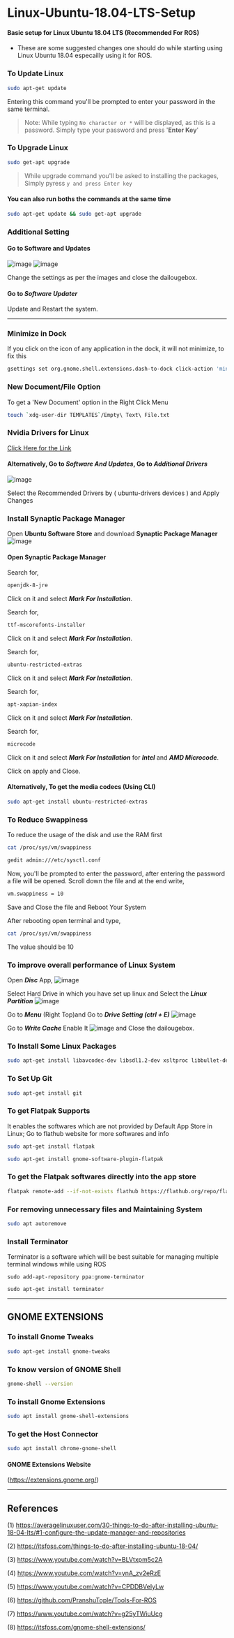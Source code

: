 # Linux-Ubuntu-18.04-LTS-Setup
#### Basic setup for Linux Ubuntu 18.04 LTS (Recommended For ROS)
- These are some suggested changes one should do while starting using Linux Ubuntu 18.04 especailly using it for ROS.

### To Update Linux
```sh
sudo apt-get update
```
Entering this command you'll be prompted to enter your password in the same terminal.

> Note: While typing `No character or *` will be displayed, as this is a password. 
Simply type your password and press '**Enter Key**'
 
### To Upgrade Linux
```sh
sudo get-apt upgrade
```
> While upgrade command you'll be asked to installing the packages, Simply pyress `y and press Enter key`

#### You can also run boths the commands at the same time 
```sh
sudo apt-get update && sudo get-apt upgrade
```

### Additional Setting
#### Go to Software and Updates 

![image](https://user-images.githubusercontent.com/60093076/114265099-93823080-9a0c-11eb-8662-58a47b86908b.png)
![image](https://user-images.githubusercontent.com/60093076/114265127-b6ace000-9a0c-11eb-94ee-ada4af14b0bb.png)

Change the settings as per the images and close the dailougebox.

#### Go to ***Software Updater***
Update and Restart the system.

--------------------------------------------------------------------------------------------------------------------------

### Minimize in Dock
If you click on the icon of any application in the dock, it will not minimize, to fix this 
```sh
gsettings set org.gnome.shell.extensions.dash-to-dock click-action 'minimize'
```

### New Document/File Option
To get a 'New Document' option in the Right Click Menu  
```sh
touch `xdg-user-dir TEMPLATES`/Empty\ Text\ File.txt
```


### Nvidia Drivers for Linux
[Click Here for the Link](https://www.nvidia.com/Download/driverResults.aspx/111596/en-us)

#### Alternatively, Go to **_Software And Updates_**, Go to **_Additional Drivers_**

![image](https://user-images.githubusercontent.com/60093076/114265279-94679200-9a0d-11eb-9ccc-6f3653436ea8.png)

Select the Recommended Drivers by ( ubuntu-drivers devices ) and Apply Changes

### Install Synaptic Package Manager
Open **Ubuntu Software Store** and download **Synaptic Package Manager**
![image](https://user-images.githubusercontent.com/60093076/115148959-645c6680-a07f-11eb-8306-e51f6bc77409.png)


#### Open Synaptic Package Manager
Search for, 
```sh
openjdk-8-jre
```
Click on it and select **_Mark For Installation_**.

Search for,
```sh
ttf-mscorefonts-installer
```
Click on it and select **_Mark For Installation_**.

Search for,
```sh
ubuntu-restricted-extras
```
Click on it and select **_Mark For Installation_**.

Search for,
```sh
apt-xapian-index
```

Click on it and select **_Mark For Installation_**.

Search for,
```sh
microcode
```
Click on it and select **_Mark For Installation_** for **_Intel_** and **_AMD Microcode_**.

Click on apply and Close. 

#### Alternatively, To get the media codecs (Using CLI)
```sh
sudo apt-get install ubuntu-restricted-extras
```

### To Reduce Swappiness

To reduce the usage of the disk and use the RAM first

```sh
cat /proc/sys/vm/swappiness
```
```sh
gedit admin:///etc/sysctl.conf
```
Now, you'll be prompted to enter the password, after entering the password a file will be opened.
Scroll down the file and at the end write,
```sh
vm.swappiness = 10
```
Save and Close the file and Reboot Your System 

After rebooting open terminal and type,
```sh
cat /proc/sys/vm/swappiness 
```
The value should be 10

### To improve overall performance of Linux System

Open **_Disc_** App,
![image](https://user-images.githubusercontent.com/60093076/114265662-c0841280-9a0f-11eb-885b-0371df453ea8.png)

Select Hard Drive in which you have set up linux and Select the **_Linux Partition_**
![image](https://user-images.githubusercontent.com/60093076/114265677-ddb8e100-9a0f-11eb-80bb-5d2932cca507.png) 

Go to **_Menu_** (Right Top)and Go to **_Drive Setting (ctrl + E)_**
![image](https://user-images.githubusercontent.com/60093076/114265763-4607c280-9a10-11eb-97ea-e3450e17141f.png)

Go to **_Write Cache_**
Enable It 
![image](https://user-images.githubusercontent.com/60093076/114265786-6172cd80-9a10-11eb-9648-d6a18eeb74f5.png)
and Close the dailougebox.

### To Install Some Linux Packages
```sh
sudo apt-get install libavcodec-dev libsdl1.2-dev xsltproc libbullet-dev libsdl1.2-dev libgoogle-glog-dev protobuf-compiler python-wstool
```

### To Set Up Git
```sh
sudo apt-get install git
```

### To get Flatpak Supports 
It enables the softwares which are not provided by Default App Store in Linux; Go to flathub website for more softwares and info
```sh
sudo apt-get install flatpak
```
```sh
sudo apt-get install gnome-software-plugin-flatpak
```

### To get the Flatpak softwares directly into the app store 
```sh
flatpak remote-add --if-not-exists flathub https://flathub.org/repo/flathub.flatpakrepo
```

### For removing unnecessary files and Maintaining System
```sh
sudo apt autoremove
```

### Install Terminator
Terminator is a software which will be best suitable for managing multiple terminal windows while using ROS 
```
sudo add-apt-repository ppa:gnome-terminator
```
```
sudo apt-get install terminator
```

--------------------------------------------------------------------------------------------------------------------------

## GNOME EXTENSIONS

### To install Gnome Tweaks
```sh
sudo apt-get install gnome-tweaks
```

### To know version of GNOME Shell
```sh
gnome-shell --version
````

### To install Gnome Extensions 
```sh
sudo apt install gnome-shell-extensions
```

### To get the Host Connector
```sh
sudo apt install chrome-gnome-shell
```

#### GNOME Extensions Website
(https://extensions.gnome.org/)


------------------------------------------------------------------------------------------------------------------------------------------------------------------

## References

(1) https://averagelinuxuser.com/30-things-to-do-after-installing-ubuntu-18-04-lts/#1-configure-the-update-manager-and-repositories

(2) https://itsfoss.com/things-to-do-after-installing-ubuntu-18-04/

(3) https://www.youtube.com/watch?v=BLVtxpm5c2A

(4) https://www.youtube.com/watch?v=ynA_zv2eRzE 

(5) https://www.youtube.com/watch?v=CPDDBVeIyLw

(6) https://github.com/PranshuTople/Tools-For-ROS

(7) https://www.youtube.com/watch?v=g25yTWiuUcg

(8) https://itsfoss.com/gnome-shell-extensions/
